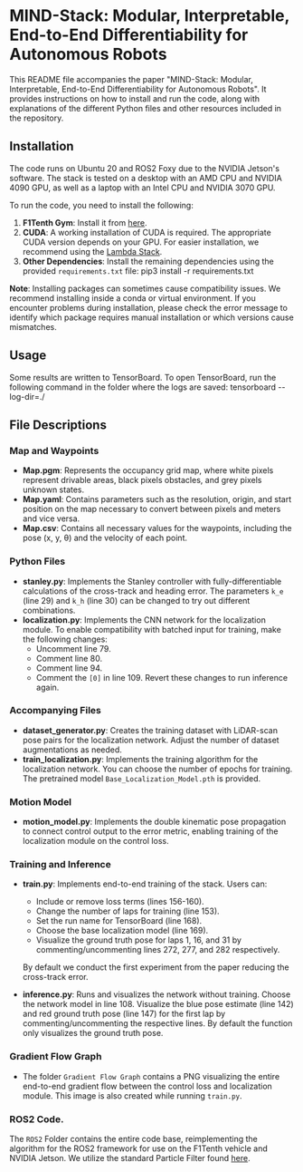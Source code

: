 # MIND-Stack: Modular, Interpretable, End-to-End Differentiability for Autonomous Robots

This README file accompanies the paper "MIND-Stack: Modular, Interpretable, End-to-End Differentiability for Autonomous Robots". It provides instructions on how to install and run the code, along with explanations of the different Python files and other resources included in the repository.

## Installation

The code runs on Ubuntu 20 and ROS2 Foxy due to the NVIDIA Jetson's software. The stack is tested on a desktop with an AMD CPU and NVIDIA 4090 GPU, as well as a laptop with an Intel CPU and NVIDIA 3070 GPU.

To run the code, you need to install the following:

1. **F1Tenth Gym**: Install it from [here](https://github.com/f1tenth/f1tenth_gym).
2. **CUDA**: A working installation of CUDA is required. The appropriate CUDA version depends on your GPU. For easier installation, we recommend using the [Lambda Stack](https://lambdalabs.com/lambda-stack-deep-learning-software).
3. **Other Dependencies**: Install the remaining dependencies using the provided `requirements.txt` file:
pip3 install -r requirements.txt

**Note**: Installing packages can sometimes cause compatibility issues. We recommend installing inside a conda or virtual environment. If you encounter problems during installation, please check the error message to identify which package requires manual installation or which versions cause mismatches.

## Usage

Some results are written to TensorBoard. To open TensorBoard, run the following command in the folder where the logs are saved:
tensorboard --log-dir=./

## File Descriptions

### Map and Waypoints

- **Map.pgm**: Represents the occupancy grid map, where white pixels represent drivable areas, black pixels obstacles, and grey pixels unknown states.
- **Map.yaml**: Contains parameters such as the resolution, origin, and start position on the map necessary to convert between pixels and meters and vice versa.
- **Map.csv**: Contains all necessary values for the waypoints, including the pose (x, y, θ) and the velocity of each point.

### Python Files

- **stanley.py**: Implements the Stanley controller with fully-differentiable calculations of the cross-track and heading error. The parameters `k_e` (line 29) and `k_h` (line 30) can be changed to try out different combinations.
- **localization.py**: Implements the CNN network for the localization module. To enable compatibility with batched input for training, make the following changes:
  - Uncomment line 79.
  - Comment line 80.
  - Comment line 94.
  - Comment the `[0]` in line 109.
  Revert these changes to run inference again.

### Accompanying Files

- **dataset_generator.py**: Creates the training dataset with LiDAR-scan pose pairs for the localization network. Adjust the number of dataset augmentations as needed.
- **train_localization.py**: Implements the training algorithm for the localization network. You can choose the number of epochs for training. The pretrained model `Base_Localization_Model.pth` is provided.

### Motion Model

- **motion_model.py**: Implements the double kinematic pose propagation to connect control output to the error metric, enabling training of the localization module on the control loss.

### Training and Inference

- **train.py**: Implements end-to-end training of the stack. Users can:
  - Include or remove loss terms (lines 156-160).
  - Change the number of laps for training (line 153).
  - Set the run name for TensorBoard (line 168).
  - Choose the base localization model (line 169).
  - Visualize the ground truth pose for laps 1, 16, and 31 by commenting/uncommenting lines 272, 277, and 282 respectively.
  
  By default we conduct the first experiment from the paper reducing the cross-track error.

- **inference.py**: Runs and visualizes the network without training. Choose the network model in line 108. Visualize the blue pose estimate (line 142) and red ground truth pose (line 147) for the first lap by commenting/uncommenting the respective lines. By default the function only visualizes the ground truth pose.

### Gradient Flow Graph

- The folder `Gradient Flow Graph` contains a PNG visualizing the entire end-to-end gradient flow between the control loss and localization module. This image is also created while running `train.py`.

### ROS2 Code. 
The `ROS2` Folder contains the entire code base, reimplementing the algorithm for the ROS2 framework for use on the F1Tenth vehicle and NVIDIA Jetson.
We utilize the standard Particle Filter found [here](https://github.com/f1tenth/particle_filter).
